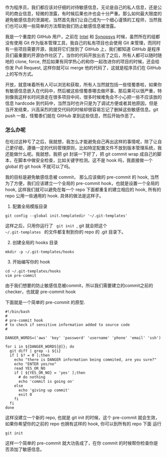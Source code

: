 作为程序员，我们都应该对仔细的对待敏感信息，无论是自己的私人信息，还是公司的商业信息，轻微的泄露，有时候后果也许也会十分严重。那么如何最大限度的避免敏感信息的泄漏呢，当然首先我们让自己成为一个细心谨慎的工程师，当然我们也可以用一些简单的方法帮助我们防止敏感信息被泄露。

我是一个重度的 GitHub 用户，之前在 [Intel](www.intel.com) 和 [Synopsys](www.synopsys.com) 时候，虽然所在的组都没有使用 Git 作为版本管理工具，我自己的私有项目也会使用 Git 来管理，而同时有一些项目需要开源，我就将它们放到了 GitHub 上，我们都知道 GitHub 是程序员们最重要的开源协作社区了，当你的代码开放出去了之后，所有人都可以随时随地的 clone, force, 然后如果有同学热心的和你一起改进你的项目的时候，还会给你发 Pull Request, 这样你就可以 merge 他的代码了，这就是程序员们在 GitHub 上的写作方式。

开放，就意味着所有人可以浏览和获取，所有人当然就包括一些怪蜀黍啦，如果你有敏感信息嵌入在代码中，然后被这些怪蜀黍哪去做坏事，那后果可以很严重，特别像我这样长时间游走在很多项目中间，很多时候难免会不小心把一些不应该放的信息 hardcode 到代码中，当然当时也许只是为了调试方便或者其他原因，但是当开发结束，兴高采烈的提交代码的时候却很容易忘记了删掉这些敏感信息。git push 一敲，怪蜀黍们就在 GitHub 拿到这些信息，然后开始作恶了。

### 怎么办呢

在吃过这种亏了之后，我就想，我怎么才能避免自己再出这样的事情呢，除了让自己更仔细，遵循一定的代码管理原则，比如特定配置文件不放到版本管理系统，我还能做什么呢。我就想，我把 git 封装一下好了，把 git commit wrap 成自己的脚本，在脚本中做安全检查，比如关键字检测。这不是 hook 吗，我直接做一个 global 的 git hook 不就可以了吗。

我的目标是避免敏感信息被 commit， 那么应该做的 pre-commit 的 hook, 当然为了方便，我们应该建立一个全局的 pre-commit hook，也就是设置一个全局的 hook, 这样我们就可以避免在每一个 repo 下面都重复的建立相应的 hook, 所有的 repo 公用一些通用的 hook. 具体的做法是这样子。

1. 配置全局模版目录

```
git config --global init.templatedir '~/.git-templates'
```

这样之后，只用你运行了 <code> git init </code>, git 就会把这个 <code> ~/.git-templates </code> 的文件都复制到你的 repo 的 .git 目录下。

2. 创建全局的 hooks 目录

```
mkdir -p ~/.git-templates/hooks
```

3. 开始编写你的 hook

```
cd ~/.git-templates/hooks
vim pre-commit
```

由于我们想要的防止敏感信息被commit，所以我们需要建立的commit之前的checker，也就是 pre-commit hook

下面就是一个简单的 pre-commit 的原型.

```
#!/bin/bash
#
# pre-commit hook
# to check if sensitive information added to source code
#

DANGER_WORDS=('aws' 'key' 'password' 'username' 'phone' 'email' 'ssh')

for i in ${DANGER_WORDS[@]}; do
  git diff | grep -i ${i}
  if [ $? = 0 ];then
    echo "there is DANGER information being commited, are you sure?"
    echo "ENTER yes/no"
    read YES_OR_NO
    if [ ${YES_OR_NO} = 'yes' ];then
      # do nothing
      echo 'commit is going on'
    else
      echo 'giving up commit'
      exit 0
    fi
  fi
done
```

这样没建立一个新的 repo, 也就是 git init 的时候，这个 pre-commit 就会生效，如果你希望你的之前的 repo 也拥有这样的 hook, 你可以到所有的 repo 下面 运行

```
git init
```

这样一个简单的 pre-commit 就大功告成了，在你 commit 的时候帮你检查你是否添加了敏感信息。
